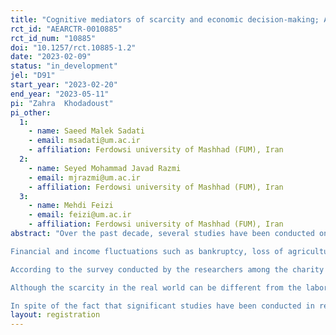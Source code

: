 ```yaml
---
title: "Cognitive mediators of scarcity and economic decision-making; A lab experiment"
rct_id: "AEARCTR-0010885"
rct_id_num: "10885"
doi: "10.1257/rct.10885-1.2"
date: "2023-02-09"
status: "in_development"
jel: "D91"
start_year: "2023-02-20"
end_year: "2023-05-11"
pi: "Zahra  Khodadoust"
pi_other:
  1:
    - name: Saeed Malek Sadati
    - email: msadati@um.ac.ir
    - affiliation: Ferdowsi university of Mashhad (FUM), Iran
  2:
    - name: Seyed Mohammad Javad Razmi
    - email: mjrazmi@um.ac.ir
    - affiliation: Ferdowsi university of Mashhad (FUM), Iran
  3:
    - name: Mehdi Feizi
    - email: feizi@um.ac.ir
    - affiliation: Ferdowsi university of Mashhad (FUM), Iran
abstract: "Over the past decade, several studies have been conducted on the topic of scarcity and its impact on behavior and decision-making. The expansion of interdisciplinary studies of economics and psychology with the advancement of the tools and methods of behavioral and cognitive experiments, especially in the field of brain research, has led to interesting information in this area. Researchers have used the scarcity literature to study and better understand the behavior of consumers, workers, farmers, shoppers, villagers, retailers, etc. in various situations when they experience scarcity of time, food, money, income, liquidity, and so on.
Financial and income fluctuations such as bankruptcy, loss of agricultural products due to natural disasters, high inflation, financial pressure due to large expenses such as buying a house, marriage, and illness, and periods of unemployment due to changing jobs or economic recession, all of these cases which can influence people's perception of resource scarcity. Investigating whether people in such conditions are more prone to make non-optimal decisions is one of the results that studies in the field of decision-making in scarcity can lead to. Since poverty is defined as financial scarcity in its chronic and acute forms, several studies have been conducted with the aim of investigating the behaviors of the poor using the literature on scarcity.
According to the survey conducted by the researchers among the charity's clients in Mashhad, lack of effort to get out of adversity situations, use of employment loans for consumption expenses, marriage of children at a young age, unwillingness to study and skill training, employment in low-income activities Without insurance, despite the offer of better jobs and multiple addictions were ineffective behaviors of clients.
Although the scarcity in the real world can be different from the laboratory conditions in terms of intensity and duration, but studying in a laboratory experiment is always a prerequisite for the accurate and appropriate design of Community-based and field interventions in each area. The cognitive approach to the problem of scarcity and the non-optimal behavior of people in the conditions of scarcity is a new explanation for the phenomenon of persistence of poverty, which complicates the analysis of this phenomenon and policies to reduce it. 
In spite of the fact that significant studies have been conducted in recent years about people's behavior in scarcity conditions with laboratory methods, the way financial scarcity affects economic preferences and cognitive mechanisms that mediate the effect still requires field and laboratory studies and designing creative experiments to explain some contradictory effects is (Brijan and Antonides, 2021). Therefore, in the current research, the focus is on measuring the effect of scarcity on working memory and inhibitory control to better understand the relationship between a scarcity and decision-making. In this study, the effect of scarcity due to cognitive load on time and risk preferences is investigated, since risk preferences and time preferences have been mentioned as important functions in shaping decisions (Glimcher, 2015, 260). It has been noted to check whether cognitive load leads to changes in economic preferences in scarcity conditions, two factors of working memory and inhibitory control, which are executive functions and mental bandwidth components, will be evaluated."
layout: registration
---
```


